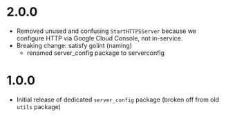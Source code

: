 # 2.0.0
- Removed unused and confusing `StartHTTPSServer` because we configure HTTP
via Google Cloud Console, not in-service.
- Breaking change: satisfy golint (naming)
    - renamed server_config package to serverconfig

# 1.0.0

- Initial release of dedicated `server_config` package (broken off from old
`utils` package)
